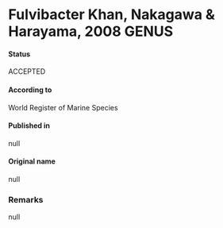 # Fulvibacter Khan, Nakagawa & Harayama, 2008 GENUS

#### Status
ACCEPTED

#### According to
World Register of Marine Species

#### Published in
null

#### Original name
null

### Remarks
null